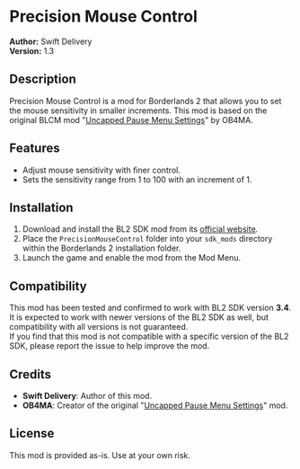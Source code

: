 # Precision Mouse Control

**Author:** Swift Delivery  
**Version:** 1.3  

## Description
Precision Mouse Control is a mod for Borderlands 2 that allows you to set the mouse sensitivity in smaller increments. This mod is based on the original BLCM mod "[Uncapped Pause Menu Settings](https://www.nexusmods.com/borderlands2/mods/157)" by OB4MA.

## Features
- Adjust mouse sensitivity with finer control.
- Sets the sensitivity range from 1 to 100 with an increment of 1.

## Installation
1. Download and install the BL2 SDK mod from its [official website](https://bl-sdk.github.io/).
2. Place the `PrecisionMouseControl` folder into your `sdk_mods` directory within the Borderlands 2 installation folder.
3. Launch the game and enable the mod from the Mod Menu.

## Compatibility
This mod has been tested and confirmed to work with BL2 SDK version **3.4**. It is expected to work with newer versions of the BL2 SDK as well, but compatibility with all versions is not guaranteed.  
If you find that this mod is not compatible with a specific version of the BL2 SDK, please report the issue to help improve the mod.

## Credits
- **Swift Delivery**: Author of this mod.
- **OB4MA**: Creator of the original "[Uncapped Pause Menu Settings](https://www.nexusmods.com/borderlands2/mods/157)" mod.

## License
This mod is provided as-is. Use at your own risk.
